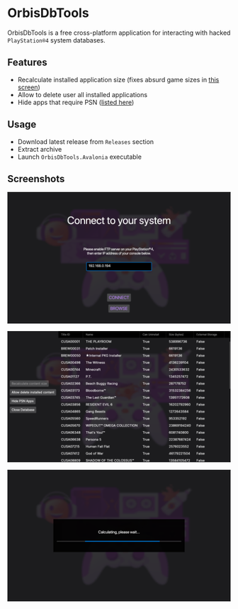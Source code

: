 # OrbisDbTools

OrbisDbTools is a free cross-platform application for interacting with hacked `PlayStation®4` system databases.  

## Features

* Recalculate installed application size (fixes absurd game sizes in [this screen](promo/screen4.jpg))
* Allow to delete user all installed applications
* Hide apps that require PSN ([listed here](https://github.com/valters-tomsons/OrbisDbTools/blob/main/src/OrbisDbTools.PS4/KnownContent.cs#L22))

## Usage

* Download latest release from `Releases` section
* Extract archive
* Launch `OrbisDbTools.Avalonia` executable

## Screenshots

![](promo/screen1.png)

![](promo/screen2.png)

![](promo/screen3.png)
